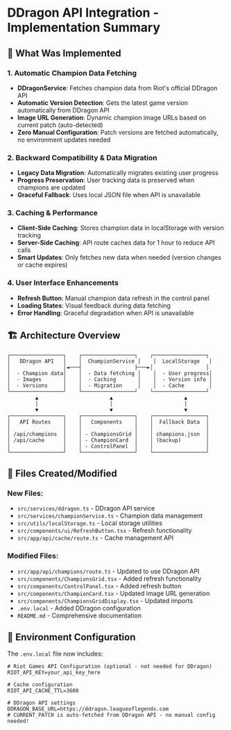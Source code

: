 # DDragon API Integration - Implementation Summary

## 🎯 What Was Implemented

### 1. **Automatic Champion Data Fetching**
- **DDragonService**: Fetches champion data from Riot's official DDragon API
- **Automatic Version Detection**: Gets the latest game version automatically from DDragon API
- **Image URL Generation**: Dynamic champion image URLs based on current patch (auto-detected)
- **Zero Manual Configuration**: Patch versions are fetched automatically, no environment updates needed

### 2. **Backward Compatibility & Data Migration**
- **Legacy Data Migration**: Automatically migrates existing user progress
- **Progress Preservation**: User tracking data is preserved when champions are updated
- **Graceful Fallback**: Uses local JSON file when API is unavailable

### 3. **Caching & Performance**
- **Client-Side Caching**: Stores champion data in localStorage with version tracking
- **Server-Side Caching**: API route caches data for 1 hour to reduce API calls
- **Smart Updates**: Only fetches new data when needed (version changes or cache expires)

### 4. **User Interface Enhancements**
- **Refresh Button**: Manual champion data refresh in the control panel
- **Loading States**: Visual feedback during data fetching
- **Error Handling**: Graceful degradation when API is unavailable

## 🏗️ Architecture Overview

```
┌─────────────────┐    ┌─────────────────┐    ┌─────────────────┐
│   DDragon API   │    │  ChampionService │    │  LocalStorage   │
│                 │◄───┤                 ├───►│                 │
│  - Champion data│    │  - Data fetching │    │  - User progress│
│  - Images       │    │  - Caching       │    │  - Version info │
│  - Versions     │    │  - Migration     │    │  - Cache        │
└─────────────────┘    └─────────────────┘    └─────────────────┘
         ▲                       ▲                       ▲
         │                       │                       │
         ▼                       ▼                       ▼
┌─────────────────┐    ┌─────────────────┐    ┌─────────────────┐
│   API Routes    │    │   Components    │    │  Fallback Data  │
│                 │    │                 │    │                 │
│ /api/champions  │    │ - ChampionsGrid │    │ champions.json  │
│ /api/cache      │    │ - ChampionCard  │    │ (backup)        │
│                 │    │ - ControlPanel  │    │                 │
└─────────────────┘    └─────────────────┘    └─────────────────┘
```

## 📁 Files Created/Modified

### New Files:
- `src/services/ddragon.ts` - DDragon API service
- `src/services/championService.ts` - Champion data management
- `src/utils/localStorage.ts` - Local storage utilities
- `src/components/ui/RefreshButton.tsx` - Refresh functionality
- `src/app/api/cache/route.ts` - Cache management API

### Modified Files:
- `src/app/api/champions/route.ts` - Updated to use DDragon API
- `src/components/ChampionsGrid.tsx` - Added refresh functionality
- `src/components/ControlPanel.tsx` - Added refresh button
- `src/components/ChampionCard.tsx` - Updated image URL generation
- `src/components/ChampionsGridDisplay.tsx` - Updated imports
- `.env.local` - Added DDragon configuration
- `README.md` - Comprehensive documentation

## 🔧 Environment Configuration

The `.env.local` file now includes:
```env
# Riot Games API Configuration (optional - not needed for DDragon)
RIOT_API_KEY=your_api_key_here

# Cache configuration
RIOT_API_CACHE_TTL=3600

# DDragon API settings
DDRAGON_BASE_URL=https://ddragon.leagueoflegends.com
# CURRENT_PATCH is auto-fetched from DDragon API - no manual config needed!
```
